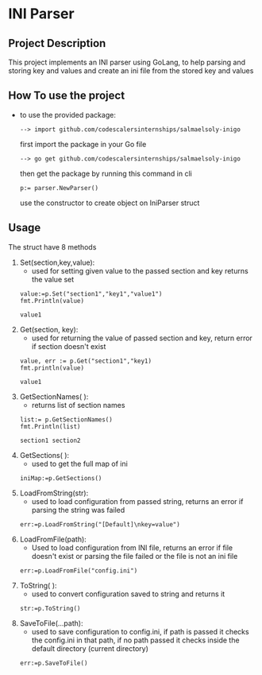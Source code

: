 # INI Parser

## Project Description
This project implements an INI parser using GoLang, to help parsing and storing key and values and create an ini file from
the stored key and values

## How To use the project
- to use the provided package:
    ```
    --> import github.com/codescalersinternships/salmaelsoly-inigo
    ```
    first import the package in your Go file
    ```
    --> go get github.com/codescalersinternships/salmaelsoly-inigo
    ```
    then get the package by running this command in cli
    ```
    p:= parser.NewParser()
    ```
    use the constructor to create object on IniParser struct
## Usage
The struct have 8 methods
1. Set(section,key,value):
    - used for setting given value to the passed section and key returns the value set
    ```
    value:=p.Set("section1","key1","value1")
    fmt.Println(value)
    ```
    ```
    value1
    ```
2. Get(section, key):
    - used for returning the value of passed section and key, return error if section doesn't exist
    ```
    value, err := p.Get("section1","key1)
    fmt.println(value)
    ```
    ```
    value1
    ```
3. GetSectionNames( ):
    - returns list of section names
    ```
    list:= p.GetSectionNames()
    fmt.Println(list)
    ```
    ```
    section1 section2
    ```
4. GetSections( ):
    - used to get the full map of ini
    ```
    iniMap:=p.GetSections()
    ```
5. LoadFromString(str):
    - used to load configuration from passed string, returns an error if parsing the string was failed
    ```
    err:=p.LoadFromString("[Default]\nkey=value")
    ```
6. LoadFromFile(path):
    - Used to load configuration from INI file, returns an error if file doesn't exist or parsing the file failed or the file is not an ini file
    ```
    err:=p.LoadFromFile("config.ini")
    ```
7. ToString( ):
    - used to convert configuration saved to string and returns it
    ```
    str:=p.ToString()
    ```
8. SaveToFile(...path):
    - used to save configuration to config.ini, if path is passed it checks the config.ini in that path, if no path passed it checks inside the default directory (current directory)
    ```
    err:=p.SaveToFile()
    ```
    
